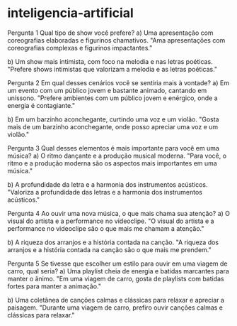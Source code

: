 # inteligencia-artificial

Pergunta 1
Qual tipo de show você prefere?
a) Uma apresentação com coreografias elaboradas e figurinos chamativos.
"Ama apresentações com coreografias complexas e figurinos impactantes."

b) Um show mais intimista, com foco na melodia e nas letras poéticas.
"Prefere shows intimistas que valorizam a melodia e as letras poéticas."

Pergunta 2
Em qual desses cenários você se sentiria mais à vontade?
a) Em um evento com um público jovem e bastante animado, cantando em uníssono.
 "Prefere ambientes com um público jovem e enérgico, onde a energia é contagiante."

b) Em um barzinho aconchegante, curtindo uma voz e um violão.
"Gosta mais de um barzinho aconchegante, onde posso apreciar uma voz e um violão."

Pergunta 3
Qual desses elementos é mais importante para você em uma música?
a) O ritmo dançante e a produção musical moderna.
"Para você, o ritmo e a produção moderna são os aspectos mais importantes em uma música."

b) A profundidade da letra e a harmonia dos instrumentos acústicos.
"Valoriza a profundidade das letras e a harmonia dos instrumentos acústicos."

Pergunta 4
Ao ouvir uma nova música, o que mais chama sua atenção?
a) O visual do artista e a performance no videoclipe.
"O visual do artista e a performance no videoclipe são o que mais me chamam a atenção."

b) A riqueza dos arranjos e a história contada na canção.
"A riqueza dos arranjos e a história contada na canção são o que mais me prendem."

Pergunta 5
Se tivesse que escolher um estilo para ouvir em uma viagem de carro, qual seria?
a) Uma playlist cheia de energia e batidas marcantes para manter o ânimo.
"Em uma viagem de carro, gosta de playlists com batidas fortes para manter a animação."

b) Uma coletânea de canções calmas e clássicas para relaxar e apreciar a paisagem.
 "Durante uma viagem de carro, prefiro ouvir canções calmas e clássicas para relaxar."
